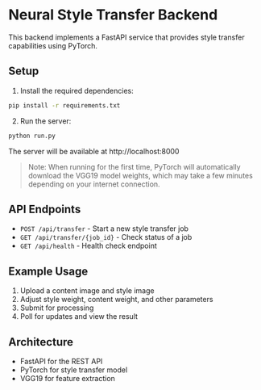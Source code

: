# Neural Style Transfer Backend

This backend implements a FastAPI service that provides style transfer capabilities using PyTorch.

## Setup

1. Install the required dependencies:

```bash
pip install -r requirements.txt
```

2. Run the server:

```bash
python run.py
```

The server will be available at http://localhost:8000

> Note: When running for the first time, PyTorch will automatically download the VGG19 model weights, which may take a few minutes depending on your internet connection.

## API Endpoints

- `POST /api/transfer` - Start a new style transfer job
- `GET /api/transfer/{job_id}` - Check status of a job
- `GET /api/health` - Health check endpoint

## Example Usage

1. Upload a content image and style image
2. Adjust style weight, content weight, and other parameters
3. Submit for processing
4. Poll for updates and view the result

## Architecture

- FastAPI for the REST API
- PyTorch for style transfer model
- VGG19 for feature extraction 
